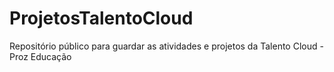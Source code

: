 # ProjetosTalentoCloud
Repositório público para guardar as atividades e projetos da Talento Cloud - Proz Educação